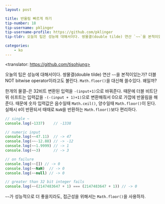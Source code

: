 ```yaml
---
layout: post

title: 반올림 빠르게 하기
tip-number: 18
tip-username: pklinger
tip-username-profile: https://github.com/pklinger
tip-tldr: 오늘의 팁은 성능에 대해서이다. 쌍물결(double tilde) 연산 `~~`을 본적이있는가? 더블 NOT bitwise operator이라고도 불린다. `Math.floor()`을 대신해 쓸수있다. 왜일까?

categories:
    - ko
---
```

<translator: https://github.com/tisohjung>

오늘의 팁은 성능에 대해서이다. 쌍물결(double tilde) 연산 `~~`을 본적이있는가? 더블 NOT bitwise operator이라고도 불린다. `Math.floor()`을 대신해 쓸수있다. 왜일까?

한개의 물결`~`은 32비트 변환된 입력을 `-(input+1)`으로 바꿔준다. 때문에 더블 비트단위 쉬프트는 입력값을 `-(-(input + 1)+1)`으로 변환해줘서 0으로 가깝에 반올림을 해준다. 때문에 숫자 입력값은 음수일때 `Math.ceil()`, 양수일때 `Math.floor()`이 된다. 실패시 `0`이 반환되서 때때로 `NaN`을 반환하는 `Math.floor()`보다 편리하다.

```javascript
// single ~
console.log(~1337)    // -1338

// numeric input
console.log(~~47.11)  // -> 47
console.log(~~-12.88) // -> -12
console.log(~~1.9999) // -> 1
console.log(~~3)      // -> 3

// on failure
console.log(~~[]) // -> 0
console.log(~~NaN)  // -> 0
console.log(~~null) // -> 0

// greater than 32 bit integer fails
console.log(~~(2147483647 + 1) === (2147483647 + 1)) // -> 0
```

`~~`가 성능적으로 더 좋을지라도, 접근성을 위해서는 `Math.floor()`을 사용하자.